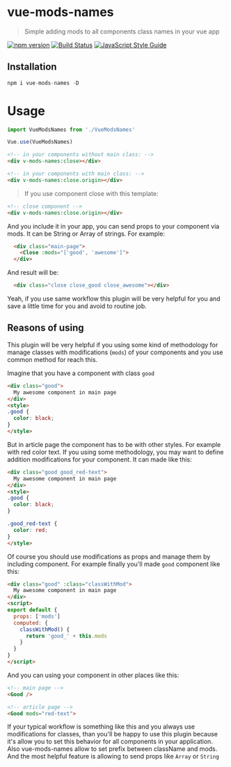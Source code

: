 # vue-mods-names
> Simple adding mods to all components class names in your vue app

[![npm version](https://badge.fury.io/js/vue-mods-names.svg)](https://badge.fury.io/js/vue-mods-names)
[![Build Status](https://travis-ci.org/RGRU/vue-mods-names.svg?branch=master)](https://travis-ci.org/RGRU/vue-mods-names)
[![JavaScript Style Guide](https://img.shields.io/badge/code_style-standard-brightgreen.svg)](https://standardjs.com)

## Installation

```js
npm i vue-mods-names -D
```

# Usage

```js
import VueModsNames from './VueModsNames'

Vue.use(VueModsNames)
```
```html
<!-- in your components without main class: -->
<div v-mods-names:close></div>

<!-- in your components with main class: -->
<div v-mods-names:close.origin></div>
```

> If you use component close with this template:

```html
<!-- close component -->
<div v-mods-names:close.origin></div>
```

And you include it in your app, you can send props to your component via mods. It can be String or Array of strings. For example:
```html
  <div class="main-page">
    <Close :mods="['good', 'awesome']">
  </div>
```
And result will be:
```html
  <div class="close close_good close_awesome"></div>
```

Yeah, if you use same workflow this plugin will be very helpful for you and save a little time for you and avoid to routine job.

## Reasons of using
This plugin will be very helpful if you using some kind of methodology for manage classes with modifications (`mods`) of your components and you use common method for reach this.

Imagine that you have a component with class `good`
```html
<div class="good">
  My awesome component in main page
</div>
<style>
.good {
  color: black;
}
</style>
```

But in article page the component has to be with other styles. For example with red color text. If you using some methodology, you may want to define addition modifications for your component. It can made like this:
```html
<div class="good good_red-text">
  My awesome component in main page
</div>
<style>
.good {
  color: black;
}

.good_red-text {
  color: red;
}
</style>
```

Of course you should use modifications as props and manage them by including component. For example finally you'll made `good` component like this:
```html
<div class="good" :class="classWithMod">
  My awesome component in main page
</div>
<script>
export default {
  props: ['mods']
  computed: {
    classWithMod() {
      return 'good_' + this.mods
    }
  }
}
</script>
```

And you can using your component in other places like this:
```html
<!-- main page -->
<Good />

<!-- article page -->
<Good mods="red-text">
```

If your typical workflow is something like this and you always use modifications for classes, than you'll be happy to use this plugin because it's allow you to set this behavior for all components in your application.
Also vue-mods-names allow to set prefix between className and mods. And the most helpful feature is allowing to send props like `Array` or `String`
